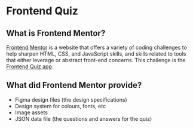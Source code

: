 # Frontend Quiz

## What is Frontend Mentor?
[Frontend Mentor](https://www.frontendmentor.io/) is a website that offers a variety of coding challenges to help sharpen HTML, CSS, and JavaScript skills, and skills related to tools that either leverage or abstract front-end concerns. This challenge is the [Frontend Quiz app](https://www.frontendmentor.io/challenges/frontend-quiz-app-BE7xkzXQnU).

## What did Frontend Mentor provide?
- Figma design files (the design specifications)
- Design system for colours, fonts, etc
- Image assets
- JSON data file (the questions and answers for the quiz)
